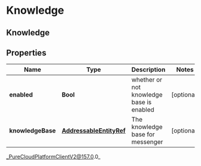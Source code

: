 # Knowledge

## Knowledge

## Properties

|Name | Type | Description | Notes|
|------------ | ------------- | ------------- | -------------|
| **enabled** | **Bool** | whether or not knowledge base is enabled | [optional] |
| **knowledgeBase** | [**AddressableEntityRef**](AddressableEntityRef) | The knowledge base for messenger | [optional] |



_PureCloudPlatformClientV2@157.0.0_
